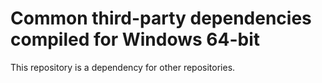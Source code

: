 Common third-party dependencies compiled for Windows 64-bit
================
This repository is a dependency for other repositories.